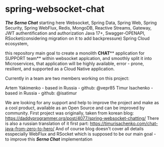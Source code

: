 # spring-websocket-chat
***The Serna Chat*** starting here
Websocket, Spring Data, Spring Web, Spring Security, Spring WebFlux, Redis, MongoDB, Reactive Streams, Gateway, JWT authentification and authorization
Java 17+, Swagger-OPENAPI, RSocket(considering migration on it to add backpressure) Spring Cloud ecosystem, 

this repository main goal to create a monolith **CHAT**** application for SUPPORT team** within websocket applcation, 
and smoothly split it into Microservices, that application will be highly available, error - prone, resilient, and supported as a Cloud Native application.

Currently in a team are two members working on this project:

Artem Yakimenko - based in Russia - github: @vepr85 
Timur Isachenko - based in Russia - github: @isatimur

We are looking for any support and help to improve the project and make as a cool product, available as an Open Source and 
can be improved by community.
First project was originally, taken from korean blog: 
https://daddyprogrammer.org/post/4077/spring-websocket-chatting/
There is also a russian translation of it first part:
https://timurisachenko.com/chat-java-from-zero-to-hero/
And of course blog doesn't cover all details esspecially WebFlux and RSocket
which is supposed to be our main goal - to improve this ***Serna Chat*** implementation
